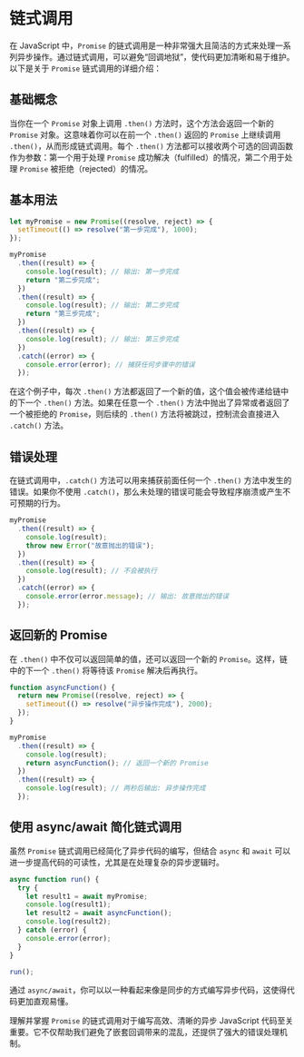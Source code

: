 # 链式调用

在 JavaScript 中，`Promise` 的链式调用是一种非常强大且简洁的方式来处理一系列异步操作。通过链式调用，可以避免“回调地狱”，使代码更加清晰和易于维护。以下是关于 `Promise` 链式调用的详细介绍：

## 基础概念

当你在一个 `Promise` 对象上调用 `.then()` 方法时，这个方法会返回一个新的 `Promise` 对象。这意味着你可以在前一个 `.then()` 返回的 `Promise` 上继续调用 `.then()`，从而形成链式调用。每个 `.then()` 方法都可以接收两个可选的回调函数作为参数：第一个用于处理 `Promise` 成功解决（fulfilled）的情况，第二个用于处理 `Promise` 被拒绝（rejected）的情况。

## 基本用法

```javascript
let myPromise = new Promise((resolve, reject) => {
  setTimeout(() => resolve("第一步完成"), 1000);
});

myPromise
  .then((result) => {
    console.log(result); // 输出: 第一步完成
    return "第二步完成";
  })
  .then((result) => {
    console.log(result); // 输出: 第二步完成
    return "第三步完成";
  })
  .then((result) => {
    console.log(result); // 输出: 第三步完成
  })
  .catch((error) => {
    console.error(error); // 捕获任何步骤中的错误
  });
```

在这个例子中，每次 `.then()` 方法都返回了一个新的值，这个值会被传递给链中的下一个 `.then()` 方法。如果在任意一个 `.then()` 方法中抛出了异常或者返回了一个被拒绝的 `Promise`，则后续的 `.then()` 方法将被跳过，控制流会直接进入 `.catch()` 方法。

## 错误处理

在链式调用中，`.catch()` 方法可以用来捕获前面任何一个 `.then()` 方法中发生的错误。如果你不使用 `.catch()`，那么未处理的错误可能会导致程序崩溃或产生不可预期的行为。

```javascript
myPromise
  .then((result) => {
    console.log(result);
    throw new Error("故意抛出的错误");
  })
  .then((result) => {
    console.log(result); // 不会被执行
  })
  .catch((error) => {
    console.error(error.message); // 输出: 故意抛出的错误
  });
```

## 返回新的 Promise

在 `.then()` 中不仅可以返回简单的值，还可以返回一个新的 `Promise`。这样，链中的下一个 `.then()` 将等待该 `Promise` 解决后再执行。

```javascript
function asyncFunction() {
  return new Promise((resolve, reject) => {
    setTimeout(() => resolve("异步操作完成"), 2000);
  });
}

myPromise
  .then((result) => {
    console.log(result);
    return asyncFunction(); // 返回一个新的 Promise
  })
  .then((result) => {
    console.log(result); // 两秒后输出: 异步操作完成
  });
```

## 使用 async/await 简化链式调用

虽然 `Promise` 链式调用已经简化了异步代码的编写，但结合 `async` 和 `await` 可以进一步提高代码的可读性，尤其是在处理复杂的异步逻辑时。

```javascript
async function run() {
  try {
    let result1 = await myPromise;
    console.log(result1);
    let result2 = await asyncFunction();
    console.log(result2);
  } catch (error) {
    console.error(error);
  }
}

run();
```

通过 `async/await`，你可以以一种看起来像是同步的方式编写异步代码，这使得代码更加直观易懂。

理解并掌握 `Promise` 的链式调用对于编写高效、清晰的异步 JavaScript 代码至关重要。它不仅帮助我们避免了嵌套回调带来的混乱，还提供了强大的错误处理机制。
